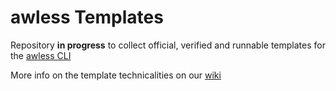 # awless Templates

Repository **in progress** to collect official, verified and runnable templates for the [awless CLI](https://github.com/wallix/awless)

More info on the template technicalities on our [wiki](https://github.com/wallix/awless/wiki/Templates)
